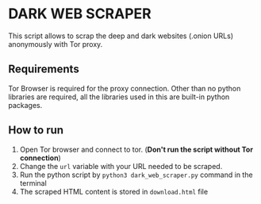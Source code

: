 # DARK WEB SCRAPER

This script allows to scrap the deep and dark websites (.onion URLs) anonymously with Tor proxy.

## Requirements

Tor Browser is required for the proxy connection. Other than no python libraries are required, all the libraries used in this are built-in python packages.

## How to run

1. Open Tor browser and connect to tor. (**Don't run the script without Tor connection**)
2. Change the `url` variable with your URL needed to be scraped.
3. Run the python script by `python3 dark_web_scraper.py` command in the terminal
4. The scraped HTML content is stored in `download.html` file
